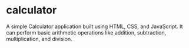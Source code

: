 # calculator

A simple Calculator application built using HTML, CSS, and JavaScript.
It can perform basic arithmetic operations like addition, subtraction, multiplication, and division.

